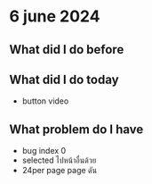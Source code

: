 # 6 june 2024
## What did I do before


## What did I do today
- button video

## What problem do I have
- bug index 0
- selected ไปหน้าอื่นด้วย
- 24per page page ดัน



